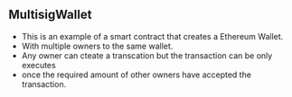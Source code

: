 ## MultisigWallet

- This is an example of a smart contract that creates a Ethereum Wallet.
- With multiple owners to the same wallet.
- Any owner can cteate a transcation but the transaction can be only executes
- once the required amount of other owners have accepted the transaction.
